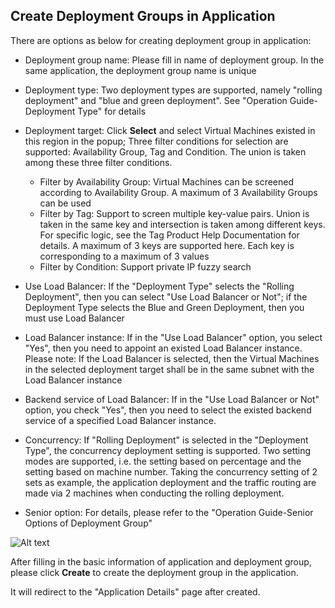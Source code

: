 ## Create Deployment Groups in Application

There are options as below for creating deployment group in application:

- Deployment group name: Please fill in name of deployment group. In the same application, the deployment group name is unique
- Deployment type: Two deployment types are supported, namely "rolling deployment" and "blue and green deployment". See "Operation Guide-Deployment Type" for details
- Deployment target: Click **Select** and select Virtual Machines existed in this region in the popup; Three filter conditions for selection are supported: Availability Group, Tag and Condition. The union is taken among these three filter conditions.

    - Filter by Availability Group: Virtual Machines can be screened according to Availability Group. A maximum of 3 Availability Groups can be used
    - Filter by Tag: Support to screen multiple key-value pairs. Union is taken in the same key and intersection is taken among different keys. For specific logic, see the Tag Product Help Documentation for details. A maximum of 3 keys are supported here. Each key is corresponding to a maximum of 3 values
    - Filter by Condition: Support private IP fuzzy search
    
- Use Load Balancer: If the "Deployment Type" selects the "Rolling Deployment", then you can select "Use Load Balancer or Not"; if the Deployment Type selects the Blue and Green Deployment, then you must use Load Balancer
- Load Balancer instance: If in the "Use Load Balancer" option, you select "Yes", then you need to appoint an existed Load Balancer instance. Please note: If the Load Balancer is selected, then the Virtual Machines in the selected deployment target shall be in the same subnet with the Load Balancer instance
- Backend service of Load Balancer: If in the "Use Load Balancer or Not" option, you check "Yes", then you need to select the existed backend service of a specified Load Balancer instance.
- Concurrency: If "Rolling Deployment" is selected in the "Deployment Type", the concurrency deployment setting is supported. Two setting modes are supported, i.e. the setting based on percentage and the setting based on machine number.
Taking the concurrency setting of 2 sets as example, the application deployment and the traffic routing are made via 2 machines when conducting the rolling deployment.
- Senior option: For details, please refer to the "Operation Guide-Senior Options of Deployment Group"


![Alt text](https://github.com/jdcloudcom/cn/blob/edit/image/CodeDeploy/Ch/Oper-5%EF%BC%88Ch%EF%BC%89.png)

After filling in the basic information of application and deployment group, please click **Create** to create the deployment group in the application.

It will redirect to the "Application Details" page after created.
